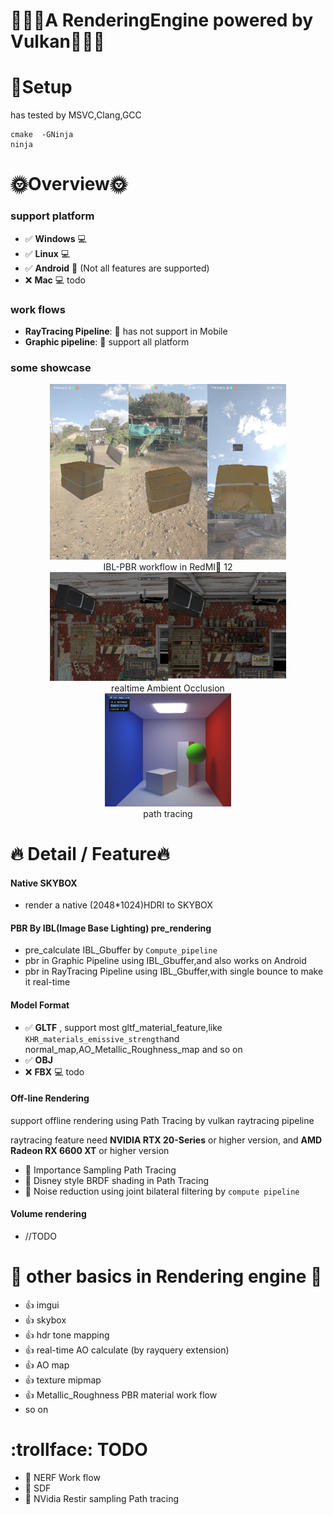 # 🤷🏼‍♂️A RenderingEngine powered by Vulkan🤷🏼‍♂️

# 🔨Setup
has tested by MSVC,Clang,GCC
```
cmake  -GNinja 
ninja
```



# 🌞Overview🌞


### support platform

- :white_check_mark: **Windows** 💻
- :white_check_mark: **Linux** 💻
- :white_check_mark: **Android** 📱 (Not all features are supported)
- :x: **Mac** 💻 todo


### work flows
- **RayTracing Pipeline**:  :pray: has not support in Mobile
- **Graphic pipeline**:  :muscle: support all platform

### some showcase
 
<div align=center>
    <img src="assets/showcase/android1.jpg" width="25%"><img src="assets/showcase/android2.jpg" width="25%"><img src="assets/showcase/android3.jpg" width="25%">
<br>
IBL-PBR workflow in RedMI📱 12
</div>

 
<div align=center>
    <img src="assets/showcase/ao_showcase.png" width="75%" >
<br> realtime Ambient Occlusion
<br>

 
 <img src="assets/showcase/cube.png" width="40%"> 
<br> path tracing 
</div>

[//]: # (</div>)
 
 

# :fire:  Detail  /  Feature:fire:
#### Native SKYBOX
- render a native (2048*1024)HDRI to SKYBOX

#### PBR By IBL(Image Base Lighting) pre_rendering
- pre_calculate IBL_Gbuffer by `Compute_pipeline`
- pbr in Graphic Pipeline using IBL_Gbuffer,and also works on Android
- pbr in RayTracing Pipeline using IBL_Gbuffer,with single bounce to make it real-time

#### Model Format
- :white_check_mark: **GLTF** , support most gltf_material_feature,like `KHR_materials_emissive_strength`and normal_map,AO_Metallic_Roughness_map and so on
- :white_check_mark: **OBJ**
- :x: **FBX** 💻 todo

#### Off-line Rendering 
support offline rendering using Path Tracing by vulkan raytracing pipeline

raytracing feature need **NVIDIA RTX 20-Series** or higher version, and **AMD Radeon RX 6600 XT** or higher version
 - :star2: Importance Sampling Path Tracing  
 - :star2: Disney style BRDF shading in Path Tracing
 - :star2: Noise reduction using joint bilateral filtering by `compute pipeline` 
#### Volume rendering
- //TODO


# :rainbow: other basics in Rendering engine :rainbow: 
- :+1: imgui
- :+1: skybox
- :+1: hdr tone mapping
- :+1: real-time AO calculate (by rayquery extension)
- :+1: AO map
- :+1: texture mipmap
- :+1: Metallic_Roughness PBR material work flow
- so on


# :trollface: TODO
- :bookmark: NERF Work flow
- :bookmark: SDF
- :bookmark: NVidia Restir sampling Path tracing